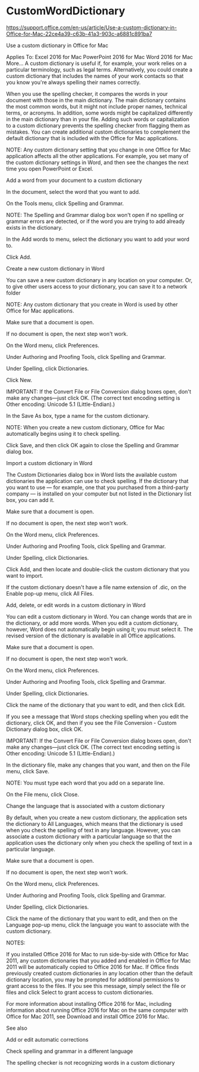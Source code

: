 # CustomWordDictionary

https://support.office.com/en-us/article/Use-a-custom-dictionary-in-Office-for-Mac-22ce4a39-c63b-41a3-903c-a6881c891ba7


Use a custom dictionary in Office for Mac

Applies To: Excel 2016 for Mac PowerPoint 2016 for Mac Word 2016 for Mac More...
A custom dictionary is useful if, for example, your work relies on a particular terminology, such as legal terms. Alternatively, you could create a custom dictionary that includes the names of your work contacts so that you know you're always spelling their names correctly.

When you use the spelling checker, it compares the words in your document with those in the main dictionary. The main dictionary contains the most common words, but it might not include proper names, technical terms, or acronyms. In addition, some words might be capitalized differently in the main dictionary than in your file. Adding such words or capitalization to a custom dictionary prevents the spelling checker from flagging them as mistakes. You can create additional custom dictionaries to complement the default dictionary that is included with the Office for Mac applications.

NOTE: Any custom dictionary setting that you change in one Office for Mac application affects all the other applications. For example, you set many of the custom dictionary settings in Word, and then see the changes the next time you open PowerPoint or Excel.

Add a word from your document to a custom dictionary

In the document, select the word that you want to add.

On the Tools menu, click Spelling and Grammar.

NOTE: The Spelling and Grammar dialog box won't open if no spelling or grammar errors are detected, or if the word you are trying to add already exists in the dictionary.

In the Add words to menu, select the dictionary you want to add your word to.

Click Add.

Create a new custom dictionary in Word

You can save a new custom dictionary in any location on your computer. Or, to give other users access to your dictionary, you can save it to a network folder

NOTE: Any custom dictionary that you create in Word is used by other Office for Mac applications.

Make sure that a document is open.

If no document is open, the next step won't work.

On the Word menu, click Preferences.

Under Authoring and Proofing Tools, click Spelling and Grammar.

Under Spelling, click Dictionaries.

Click New.

IMPORTANT: If the Convert File or File Conversion dialog boxes open, don't make any changes—just click OK. (The correct text encoding setting is Other encoding: Unicode 5.1 (Little-Endian).)

In the Save As box, type a name for the custom dictionary.

NOTE: When you create a new custom dictionary, Office for Mac automatically begins using it to check spelling.

Click Save, and then click OK again to close the Spelling and Grammar dialog box.

Import a custom dictionary in Word

The Custom Dictionaries dialog box in Word lists the available custom dictionaries the application can use to check spelling. If the dictionary that you want to use — for example, one that you purchased from a third-party company — is installed on your computer but not listed in the Dictionary list box, you can add it.

Make sure that a document is open.

If no document is open, the next step won't work.

On the Word menu, click Preferences.

Under Authoring and Proofing Tools, click Spelling and Grammar.

Under Spelling, click Dictionaries.

Click Add, and then locate and double-click the custom dictionary that you want to import.

If the custom dictionary doesn't have a file name extension of .dic, on the Enable pop-up menu, click All Files.

Add, delete, or edit words in a custom dictionary in Word

You can edit a custom dictionary in Word. You can change words that are in the dictionary, or add more words. When you edit a custom dictionary, however, Word does not automatically begin using it; you must select it. The revised version of the dictionary is available in all Office applications.

Make sure that a document is open.

If no document is open, the next step won't work.

On the Word menu, click Preferences.

Under Authoring and Proofing Tools, click Spelling and Grammar.

Under Spelling, click Dictionaries.

Click the name of the dictionary that you want to edit, and then click Edit.

If you see a message that Word stops checking spelling when you edit the dictionary, click OK, and then if you see the File Conversion - Custom Dictionary dialog box, click OK.

IMPORTANT: If the Convert File or File Conversion dialog boxes open, don't make any changes—just click OK. (The correct text encoding setting is Other encoding: Unicode 5.1 (Little-Endian).)

In the dictionary file, make any changes that you want, and then on the File menu, click Save. 

NOTE: You must type each word that you add on a separate line.

On the File menu, click Close.

Change the language that is associated with a custom dictionary

By default, when you create a new custom dictionary, the application sets the dictionary to All Languages, which means that the dictionary is used when you check the spelling of text in any language. However, you can associate a custom dictionary with a particular language so that the application uses the dictionary only when you check the spelling of text in a particular language.

Make sure that a document is open.

If no document is open, the next step won't work.

On the Word menu, click Preferences.

Under Authoring and Proofing Tools, click Spelling and Grammar.

Under Spelling, click Dictionaries.

Click the name of the dictionary that you want to edit, and then on the Language pop-up menu, click the language you want to associate with the custom dictionary.

NOTES: 

If you installed Office 2016 for Mac to run side-by-side with Office for Mac 2011, any custom dictionaries that you added and enabled in Office for Mac 2011 will be automatically copied to Office 2016 for Mac. If Office finds previously created custom dictionaries in any location other than the default dictionary location, you may be prompted for additional permissions to grant access to the files. If you see this message, simply select the file or files and click Select to grant access to custom dictionaries.

For more information about installing Office 2016 for Mac, including information about running Office 2016 for Mac on the same computer with Office for Mac 2011, see Download and install Office 2016 for Mac.

See also

Add or edit automatic corrections

Check spelling and grammar in a different language

The spelling checker is not recognizing words in a custom dictionary

